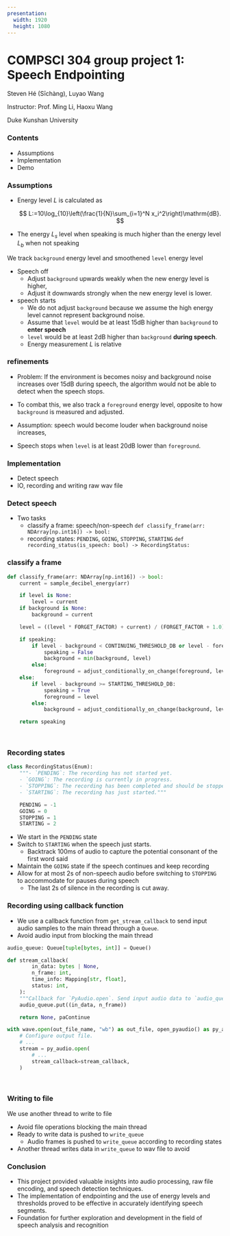 ```yaml
---
presentation:
  width: 1920
  height: 1080
---
```


<!-- slide -->

# COMPSCI 304 group project 1: Speech Endpointing

Steven Hé (Sīchàng), Luyao Wang

Instructor: Prof. Ming Li, Haoxu Wang

Duke Kunshan University

<!-- slide -->

### Contents

- Assumptions
- Implementation
- Demo

<!-- slide -->

### Assumptions

- Energy level $L$ is calculated as

  $$
  L:=10\log_{10}\left(\frac{1}{N}\sum_{i=1}^N x_i^2\right)\mathrm{dB}.
  $$

- The energy $L_s$ level when speaking is
  much higher than the energy level $L_b$ when not speaking

<!-- slide -->

We track `background` energy level and smoothened `level` energy level

- Speech off
  - Adjust `background` upwards weakly when the new energy level is higher,
  - Adjust it downwards strongly when the new energy level is lower.
- speech starts
  - We do not adjust `background` because we assume the high energy level cannot
    represent background noise.
  - Assume that `level` would be at least 15dB higher than `background` to **enter speech**
  - `level` would be at least 2dB higher than `background` **during speech**.
  - Energy measurement $L$ is relative

<!-- slide -->

### refinements

- Problem: If the environment is becomes noisy and background noise increases over 15dB during speech, the algorithm would not be able to detect when the speech stops.

- To combat this, we also track a `foreground` energy level, opposite to how `background` is measured and adjusted.
- Assumption: speech would become louder when background noise increases,
- Speech stops when `level` is at least 20dB lower than `foreground`.

<!-- slide -->

### Implementation

- Detect speech
- IO, recording and writing raw wav file

<!-- slide -->

### Detect speech

- Two tasks
  - classify a frame: speech/non-speech
    `def classify_frame(arr: NDArray[np.int16]) -> bool:`
  - recording states: `PENDING`, `GOING`, `STOPPING`, `STARTING`
    `def recording_status(is_speech: bool) -> RecordingStatus:`

<!-- slide -->

### classify a frame

```python
def classify_frame(arr: NDArray[np.int16]) -> bool:
    current = sample_decibel_energy(arr)

    if level is None:
        level = current
    if background is None:
        background = current

    level = ((level * FORGET_FACTOR) + current) / (FORGET_FACTOR + 1.0)

    if speaking:
        if level - background < CONTINUING_THRESHOLD_DB or level - foreground < STOPPING_THRESHOLD_DB:
            speaking = False
            background = min(background, level)
        else:
            foreground = adjust_conditionally_on_change(foreground, level, STRONG_ADJUSTMENT, WEAK_ADJUSTMENT)
    else:
        if level - background >= STARTING_THRESHOLD_DB:
            speaking = True
            foreground = level
        else:
            background = adjust_conditionally_on_change(background, level, WEAK_ADJUSTMENT, STRONG_ADJUSTMENT)

    return speaking
```

</br>

<!-- slide -->

### Recording states

```python
class RecordingStatus(Enum):
    """- `PENDING`: The recording has not started yet.
    - `GOING`: The recording is currently in progress.
    - `STOPPING`: The recording has been completed and should be stopped.
    - `STARTING`: The recording has just started."""

    PENDING = -1
    GOING = 0
    STOPPING = 1
    STARTING = 2
```

- We start in the `PENDING` state
- Switch to `STARTING` when the speech just starts.
  - Backtrack 100ms of audio to capture the potential consonant of the first word said
- Maintain the `GOING` state if the speech continues and keep recording
- Allow for at most 2s of non-speech audio before switching to `STOPPING` to accommodate for pauses during speech
  - The last 2s of silence in the recording is cut away.

<!-- ```python
def recording_status(is_speech: bool) -> RecordingStatus:
    if not started:
        if is_speech:
            started = True
            return RecordingStatus.STARTING
        return RecordingStatus.PENDING
    else:
        if is_speech:
            off_time = 0
        else:
            off_time += CHUNK_MS
    if off_time > MAX_PAUSE_MS:
        return RecordingStatus.STOPPING

    return RecordingStatus.GOING
``` -->

<!-- slide -->

### Recording using callback function

- We use a callback function from `get_stream_callback` to
  send input audio samples to the main thread through a `Queue`.
- Avoid audio input from blocking the main thread

```python
audio_queue: Queue[tuple[bytes, int]] = Queue()

def stream_callback(
        in_data: bytes | None,
        n_frame: int,
        time_info: Mapping[str, float],
        status: int,
    ):
    """Callback for `PyAudio.open`. Send input audio data to `audio_queue`."""
    audio_queue.put((in_data, n_frame))

    return None, paContinue

with wave.open(out_file_name, "wb") as out_file, open_pyaudio() as py_audio:
    # Configure output file.
    # ...
    stream = py_audio.open(
        # ...
        stream_callback=stream_callback,
    )
```

</br>

<!-- slide -->

### Writing to file

We use another thread to write to file

- Avoid file operations blocking the main thread
- Ready to write data is pushed to `write_queue`
  - Audio frames is pushed to `write_queue` according to recording states
- Another thread writes data in `write_queue` to wav file to avoid

<!-- slide -->

### Conclusion

- This project provided valuable insights into audio processing, raw file encoding, and speech detection techniques.
- The implementation of endpointing and the use of energy levels and thresholds proved to be effective in accurately identifying speech segments.
- Foundation for further exploration and development in the field of speech analysis and recognition

<!-- ### put it together

```python
audio_queue: Queue[tuple[bytes, int]] = Queue()
stream_callback = get_stream_callback(audio_queue)
write_queue: Queue[bytes | None] = Queue()

buffer = b""
pending_samples = b""

while True:
    data, _ = audio_queue.get(timeout=0.1)

    audio_array = np.frombuffer(data, dtype=np.int16)
    is_speech = classify_sample(audio_array)
    status = recording_status(is_speech)
    match status:
        case RecordingStatus.PENDING:
            pending_samples += data
            continue
        case RecordingStatus.STOPPING:
            break
        case RecordingStatus.STARTING:
            # Backtrack previous sample before recording starts.
            buffer += pending_samples[-SIZE_OF_BACKTRACK:]
            pending_samples = b""
    buffer += data
    if len(buffer) > SIZE_OF_SILENT_END:
        write_queue.put(buffer[:-SIZE_OF_SILENT_END])
        buffer = buffer[-SIZE_OF_SILENT_END:]
print("Stopping recording.")
```
-->
